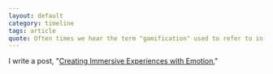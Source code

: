```yaml
---
layout: default
category: timeline
tags: article
quote: Often times we hear the term "gamification" used to refer to in-game/in-product... - reposted on <a href="http://medium.com/@tranhelen">Medium</a>
---
```


I write a post, "[Creating Immersive Experiences with Emotion](http://helentran.com/writing/2013/09/08/Creating-Immersive-Experiences-with-Emotion.html),"